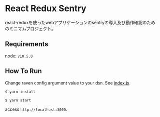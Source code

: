 # React Redux Sentry

react-reduxを使ったwebアプリケーションのsentryの導入及び動作確認のためのミニマムプロジェクト。

## Requirements

node: `v10.5.0`

## How To Run

Change raven config argument value to your dsn.
See [index.js](https://github.com/keyama4/react-redux-sentry/blob/master/src/index.js).

```
$ yarn install
```


```
$ yarn start
```


access `http://localhost:3000`.
